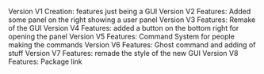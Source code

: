 Version V1 Creation: features just being a GUI
Version V2 Features: Added some panel on the right showing a user panel
Version V3 Features: Remake of the GUI
Version V4 Features: added a button on the bottom right for opening the panel
Version V5 Features: Command System for people making the commands
Version V6 Features: Ghost command and adding of stuff
Version V7 Features: remade the style of the new GUI
Version V8 Features: Package link
